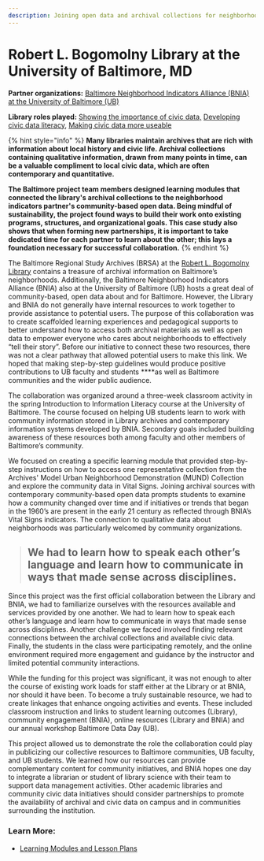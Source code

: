 ```yaml
---
description: Joining open data and archival collections for neighborhood stories
---
```


# Robert L. Bogomolny Library at the University of Baltimore, MD

**Partner organizations:** [Baltimore Neighborhood Indicators Alliance \(BNIA\) at the University of Baltimore \(UB\)](https://bniajfi.org/)

**Library roles played:** [Showing the importance of civic data,](../library-roles/showing-importance-civic-data.md) [Developing civic data literacy](../library-roles/developing-civic-data-literacy.md), [Making civic data more useable](../library-roles/making-civic-data-more-usable.md)

{% hint style="info" %}
**Many libraries maintain archives that are rich with information about local history and civic life. Archival collections containing qualitative information, drawn from many points in time, can be a valuable compliment to local civic data, which are often contemporary and quantitative.** 

**The Baltimore project team members designed learning modules that connected the library's archival collections to the neighborhood indicators partner's community-based open data. Being mindful of sustainability, the project found ways to build their work onto existing programs, structures, and organizational goals. This case study also shows that when forming new partnerships, it is important to take dedicated time for each partner to learn about the other; this lays a foundation necessary for successful collaboration.** 
{% endhint %}

The Baltimore Regional Study Archives \(BRSA\) at the [Robert L. Bogomolny Library](https://langsdale.ubalt.edu/) contains a treasure of archival information on Baltimore’s neighborhoods. Additionally, the Baltimore Neighborhood Indicators Alliance \(BNIA\) also at the University of Baltimore \(UB\) hosts a great deal of community-based, open data about and for Baltimore. However, the Library and BNIA do not generally have internal resources to work together to provide assistance to potential users. The purpose of this collaboration was to create scaffolded learning experiences and pedagogical supports to better understand how to access both archival materials as well as open data to empower everyone who cares about neighborhoods to effectively “tell their story”. Before our initiative to connect these two resources, there was not a clear pathway that allowed potential users to make this link. We hoped that making step-by-step guidelines would produce positive contributions to UB faculty and students ****as well as Baltimore communities and the wider public audience.

The collaboration was organized around a three-week classroom activity in the spring Introduction to Information Literacy course at the University of Baltimore. The course focused on helping UB students learn to work with community information stored in Library archives and contemporary information systems developed by BNIA. Secondary goals included building awareness of these resources both among faculty and other members of Baltimore’s community. 

We focused on creating a specific learning module that provided step-by-step instructions on how to access one representative collection from the Archives' Model Urban Neighborhood Demonstration \(MUND\) Collection and explore the community data in Vital Signs. Joining archival sources with contemporary community-based open  data prompts students to examine how a community changed over time and if initiatives or trends that began in the 1960’s are present in the early 21 century as reflected through BNIA’s Vital Signs indicators. The connection to qualitative data about neighborhoods was particularly welcomed by community organizations. 

> ## We had to learn how to speak each other’s language and learn how to communicate in ways that made sense across disciplines.

Since this project was the first official collaboration between the Library and BNIA, we had to familiarize ourselves with the resources available and services provided by one another.  We had to learn how to speak each other’s language and learn how to communicate in ways that made sense across disciplines. Another challenge we faced involved finding relevant connections between the archival collections and available civic data. Finally, the students in the class were participating remotely, and the online environment required more engagement and guidance by the instructor and  limited potential community interactions. 

While the funding for this project was significant, it was not enough to alter the course of existing work loads for staff either at the Library or at BNIA, nor should it have been. To become a truly sustainable resource, we had to create linkages that enhance ongoing activities and events. These included classroom instruction and links to student learning outcomes \(Library\), community engagement \(BNIA\), online resources \(Library and BNIA\) and our annual workshop Baltimore Data Day \(UB\). 

This project allowed us to demonstrate the role the collaboration could play in publicizing our collective resources to Baltimore communities, UB faculty, and UB students. We learned how our resources can provide complementary content for community initiatives, and BNIA hopes one day to integrate a librarian or student of library science with their team to support data management activities.  Other academic libraries and community civic data initiatives should consider partnerships to promote the availability of archival and civic data on campus and in communities surrounding the institution.  


### Learn More:

* [Learning Modules and Lesson Plans](https://bniajfi.org/resources/learning-community/for-instructors/faculty-resources/archives-and-indicators/)



